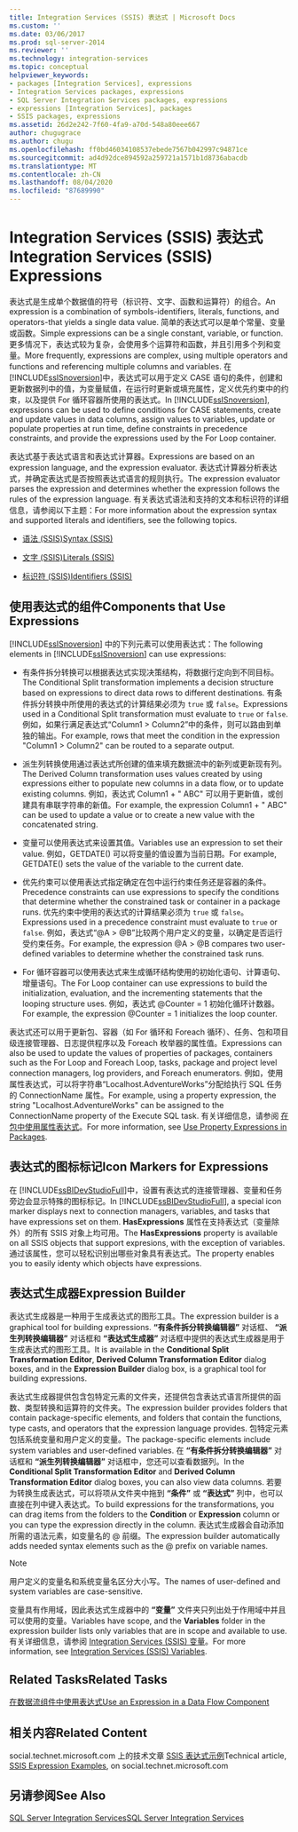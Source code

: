 ```yaml
---
title: Integration Services (SSIS) 表达式 | Microsoft Docs
ms.custom: ''
ms.date: 03/06/2017
ms.prod: sql-server-2014
ms.reviewer: ''
ms.technology: integration-services
ms.topic: conceptual
helpviewer_keywords:
- packages [Integration Services], expressions
- Integration Services packages, expressions
- SQL Server Integration Services packages, expressions
- expressions [Integration Services], packages
- SSIS packages, expressions
ms.assetid: 26d2e242-7f60-4fa9-a70d-548a80eee667
author: chugugrace
ms.author: chugu
ms.openlocfilehash: ff0bd46034108537ebede7567b042997c94871ce
ms.sourcegitcommit: ad4d92dce894592a259721a1571b1d8736abacdb
ms.translationtype: MT
ms.contentlocale: zh-CN
ms.lasthandoff: 08/04/2020
ms.locfileid: "87689990"
---
```

# <a name="integration-services-ssis-expressions"></a><span data-ttu-id="2ad09-102">Integration Services (SSIS) 表达式</span><span class="sxs-lookup"><span data-stu-id="2ad09-102">Integration Services (SSIS) Expressions</span></span>
  <span data-ttu-id="2ad09-103">表达式是生成单个数据值的符号（标识符、文字、函数和运算符）的组合。</span><span class="sxs-lookup"><span data-stu-id="2ad09-103">An expression is a combination of symbols-identifiers, literals, functions, and operators-that yields a single data value.</span></span> <span data-ttu-id="2ad09-104">简单的表达式可以是单个常量、变量或函数。</span><span class="sxs-lookup"><span data-stu-id="2ad09-104">Simple expressions can be a single constant, variable, or function.</span></span> <span data-ttu-id="2ad09-105">更多情况下，表达式较为复杂，会使用多个运算符和函数，并且引用多个列和变量。</span><span class="sxs-lookup"><span data-stu-id="2ad09-105">More frequently, expressions are complex, using multiple operators and functions and referencing multiple columns and variables.</span></span> <span data-ttu-id="2ad09-106">在 [!INCLUDE[ssISnoversion](../../includes/ssisnoversion-md.md)]中，表达式可以用于定义 CASE 语句的条件，创建和更新数据列中的值，为变量赋值，在运行时更新或填充属性，定义优先约束中的约束，以及提供 For 循环容器所使用的表达式。</span><span class="sxs-lookup"><span data-stu-id="2ad09-106">In [!INCLUDE[ssISnoversion](../../includes/ssisnoversion-md.md)], expressions can be used to define conditions for CASE statements, create and update values in data columns, assign values to variables, update or populate properties at run time, define constraints in precedence constraints, and provide the expressions used by the For Loop container.</span></span>  
  
 <span data-ttu-id="2ad09-107">表达式基于表达式语言和表达式计算器。</span><span class="sxs-lookup"><span data-stu-id="2ad09-107">Expressions are based on an expression language, and the expression evaluator.</span></span> <span data-ttu-id="2ad09-108">表达式计算器分析表达式，并确定表达式是否按照表达式语言的规则执行。</span><span class="sxs-lookup"><span data-stu-id="2ad09-108">The expression evaluator parses the expression and determines whether the expression follows the rules of the expression language.</span></span> <span data-ttu-id="2ad09-109">有关表达式语法和支持的文本和标识符的详细信息，请参阅以下主题：</span><span class="sxs-lookup"><span data-stu-id="2ad09-109">For more information about the expression syntax and supported literals and identifiers, see the following topics.</span></span>  
  
-   [<span data-ttu-id="2ad09-110">语法 (SSIS)</span><span class="sxs-lookup"><span data-stu-id="2ad09-110">Syntax &#40;SSIS&#41;</span></span>](syntax-ssis.md)  
  
-   [<span data-ttu-id="2ad09-111">文字 (SSIS)</span><span class="sxs-lookup"><span data-stu-id="2ad09-111">Literals &#40;SSIS&#41;</span></span>](numeric-string-and-boolean-literals.md)  
  
-   [<span data-ttu-id="2ad09-112">标识符 (SSIS)</span><span class="sxs-lookup"><span data-stu-id="2ad09-112">Identifiers &#40;SSIS&#41;</span></span>](identifiers-ssis.md)  
  
## <a name="components-that-use-expressions"></a><span data-ttu-id="2ad09-113">使用表达式的组件</span><span class="sxs-lookup"><span data-stu-id="2ad09-113">Components that Use Expressions</span></span>  
 <span data-ttu-id="2ad09-114">[!INCLUDE[ssISnoversion](../../includes/ssisnoversion-md.md)] 中的下列元素可以使用表达式：</span><span class="sxs-lookup"><span data-stu-id="2ad09-114">The following elements in [!INCLUDE[ssISnoversion](../../includes/ssisnoversion-md.md)] can use expressions:</span></span>  
  
-   <span data-ttu-id="2ad09-115">有条件拆分转换可以根据表达式实现决策结构，将数据行定向到不同目标。</span><span class="sxs-lookup"><span data-stu-id="2ad09-115">The Conditional Split transformation implements a decision structure based on expressions to direct data rows to different destinations.</span></span> <span data-ttu-id="2ad09-116">有条件拆分转换中所使用的表达式的计算结果必须为 `true` 或 `false`。</span><span class="sxs-lookup"><span data-stu-id="2ad09-116">Expressions used in a Conditional Split transformation must evaluate to `true` or `false`.</span></span> <span data-ttu-id="2ad09-117">例如，如果行满足表达式“Column1 > Column2”中的条件，则可以路由到单独的输出。</span><span class="sxs-lookup"><span data-stu-id="2ad09-117">For example, rows that meet the condition in the expression "Column1 > Column2" can be routed to a separate output.</span></span>  
  
-   <span data-ttu-id="2ad09-118">派生列转换使用通过表达式所创建的值来填充数据流中的新列或更新现有列。</span><span class="sxs-lookup"><span data-stu-id="2ad09-118">The Derived Column transformation uses values created by using expressions either to populate new columns in a data flow, or to update existing columns.</span></span> <span data-ttu-id="2ad09-119">例如，表达式 Column1 + " ABC" 可以用于更新值，或创建具有串联字符串的新值。</span><span class="sxs-lookup"><span data-stu-id="2ad09-119">For example, the expression Column1 + " ABC" can be used to update a value or to create a new value with the concatenated string.</span></span>  
  
-   <span data-ttu-id="2ad09-120">变量可以使用表达式来设置其值。</span><span class="sxs-lookup"><span data-stu-id="2ad09-120">Variables use an expression to set their value.</span></span> <span data-ttu-id="2ad09-121">例如，GETDATE() 可以将变量的值设置为当前日期。</span><span class="sxs-lookup"><span data-stu-id="2ad09-121">For example, GETDATE() sets the value of the variable to the current date.</span></span>  
  
-   <span data-ttu-id="2ad09-122">优先约束可以使用表达式指定确定在包中运行约束任务还是容器的条件。</span><span class="sxs-lookup"><span data-stu-id="2ad09-122">Precedence constraints can use expressions to specify the conditions that determine whether the constrained task or container in a package runs.</span></span> <span data-ttu-id="2ad09-123">优先约束中使用的表达式的计算结果必须为 `true` 或 `false`。</span><span class="sxs-lookup"><span data-stu-id="2ad09-123">Expressions used in a precedence constraint must evaluate to `true` or `false`.</span></span> <span data-ttu-id="2ad09-124">例如，表达式“\@A > \@B”比较两个用户定义的变量，以确定是否运行受约束任务。</span><span class="sxs-lookup"><span data-stu-id="2ad09-124">For example, the expression \@A > \@B compares two user-defined variables to determine whether the constrained task runs.</span></span>  
  
-   <span data-ttu-id="2ad09-125">For 循环容器可以使用表达式来生成循环结构使用的初始化语句、计算语句、增量语句。</span><span class="sxs-lookup"><span data-stu-id="2ad09-125">The For Loop container can use expressions to build the initialization, evaluation, and the incrementing statements that the looping structure uses.</span></span> <span data-ttu-id="2ad09-126">例如，表达式 \@Counter = 1 初始化循环计数器。</span><span class="sxs-lookup"><span data-stu-id="2ad09-126">For example, the expression \@Counter = 1 initializes the loop counter.</span></span>  
  
 <span data-ttu-id="2ad09-127">表达式还可以用于更新包、容器（如 For 循环和 Foreach 循环）、任务、包和项目级连接管理器、日志提供程序以及 Foreach 枚举器的属性值。</span><span class="sxs-lookup"><span data-stu-id="2ad09-127">Expressions can also be used to update the values of properties of packages, containers such as the For Loop and Foreach Loop, tasks, package and project level connection managers, log providers, and Foreach enumerators.</span></span> <span data-ttu-id="2ad09-128">例如，使用属性表达式，可以将字符串“Localhost.AdventureWorks”分配给执行 SQL 任务的 ConnectionName 属性。</span><span class="sxs-lookup"><span data-stu-id="2ad09-128">For example, using a property expression, the string "Localhost.AdventureWorks" can be assigned to the ConnectionName property of the Execute SQL task.</span></span> <span data-ttu-id="2ad09-129">有关详细信息，请参阅 [在包中使用属性表达式](use-property-expressions-in-packages.md)。</span><span class="sxs-lookup"><span data-stu-id="2ad09-129">For more information, see [Use Property Expressions in Packages](use-property-expressions-in-packages.md).</span></span>  
  
## <a name="icon-markers-for-expressions"></a><span data-ttu-id="2ad09-130">表达式的图标标记</span><span class="sxs-lookup"><span data-stu-id="2ad09-130">Icon Markers for Expressions</span></span>  
 <span data-ttu-id="2ad09-131">在 [!INCLUDE[ssBIDevStudioFull](../../includes/ssbidevstudiofull-md.md)]中，设置有表达式的连接管理器、变量和任务旁边会显示特殊的图标标记。</span><span class="sxs-lookup"><span data-stu-id="2ad09-131">In [!INCLUDE[ssBIDevStudioFull](../../includes/ssbidevstudiofull-md.md)], a special icon marker displays next to connection managers, variables, and tasks that have expressions set on them.</span></span> <span data-ttu-id="2ad09-132">**HasExpressions** 属性在支持表达式（变量除外）的所有 SSIS 对象上均可用。</span><span class="sxs-lookup"><span data-stu-id="2ad09-132">The **HasExpressions** property is available on all SSIS objects that support expresions, with the exception of variables.</span></span> <span data-ttu-id="2ad09-133">通过该属性，您可以轻松识别出哪些对象具有表达式。</span><span class="sxs-lookup"><span data-stu-id="2ad09-133">The property enables you to easily identy which objects have expressions.</span></span>  
  
## <a name="expression-builder"></a><span data-ttu-id="2ad09-134">表达式生成器</span><span class="sxs-lookup"><span data-stu-id="2ad09-134">Expression Builder</span></span>  
 <span data-ttu-id="2ad09-135">表达式生成器是一种用于生成表达式的图形工具。</span><span class="sxs-lookup"><span data-stu-id="2ad09-135">The expression builder is a graphical tool for building expressions.</span></span> <span data-ttu-id="2ad09-136">**“有条件拆分转换编辑器”** 对话框、 **“派生列转换编辑器”** 对话框和 **“表达式生成器”** 对话框中提供的表达式生成器是用于生成表达式的图形工具。</span><span class="sxs-lookup"><span data-stu-id="2ad09-136">It is available in the **Conditional Split Transformation Editor**, **Derived Column Transformation Editor** dialog boxes, and in the **Expression Builder** dialog box, is a graphical tool for building expressions.</span></span>  
  
 <span data-ttu-id="2ad09-137">表达式生成器提供包含包特定元素的文件夹，还提供包含表达式语言所提供的函数、类型转换和运算符的文件夹。</span><span class="sxs-lookup"><span data-stu-id="2ad09-137">The expression builder provides folders that contain package-specific elements, and folders that contain the functions, type casts, and operators that the expression language provides.</span></span> <span data-ttu-id="2ad09-138">包特定元素包括系统变量和用户定义的变量。</span><span class="sxs-lookup"><span data-stu-id="2ad09-138">The package-specific elements include system variables and user-defined variables.</span></span> <span data-ttu-id="2ad09-139">在 **“有条件拆分转换编辑器”** 对话框和 **“派生列转换编辑器”** 对话框中，您还可以查看数据列。</span><span class="sxs-lookup"><span data-stu-id="2ad09-139">In the **Conditional Split Transformation Editor** and **Derived Column Transformation Editor** dialog boxes, you can also view data columns.</span></span> <span data-ttu-id="2ad09-140">若要为转换生成表达式，可以将项从文件夹中拖到 **“条件”** 或 **“表达式”** 列中，也可以直接在列中键入表达式。</span><span class="sxs-lookup"><span data-stu-id="2ad09-140">To build expressions for the transformations, you can drag items from the folders to the **Condition** or **Expression** column or you can type the expression directly in the column.</span></span> <span data-ttu-id="2ad09-141">表达式生成器会自动添加所需的语法元素，如变量名的 \@ 前缀。</span><span class="sxs-lookup"><span data-stu-id="2ad09-141">The expression builder automatically adds needed syntax elements such as the \@ prefix on variable names.</span></span>  
  
> [!NOTE]  
>  <span data-ttu-id="2ad09-142">用户定义的变量名和系统变量名区分大小写。</span><span class="sxs-lookup"><span data-stu-id="2ad09-142">The names of user-defined and system variables are case-sensitive.</span></span>  
  
 <span data-ttu-id="2ad09-143">变量具有作用域，因此表达式生成器中的 **“变量”** 文件夹只列出处于作用域中并且可以使用的变量。</span><span class="sxs-lookup"><span data-stu-id="2ad09-143">Variables have scope, and the **Variables** folder in the expression builder lists only variables that are in scope and available to use.</span></span> <span data-ttu-id="2ad09-144">有关详细信息，请参阅 [Integration Services (SSIS) 变量](../integration-services-ssis-variables.md)。</span><span class="sxs-lookup"><span data-stu-id="2ad09-144">For more information, see [Integration Services &#40;SSIS&#41; Variables](../integration-services-ssis-variables.md).</span></span>  
  
## <a name="related-tasks"></a><span data-ttu-id="2ad09-145">Related Tasks</span><span class="sxs-lookup"><span data-stu-id="2ad09-145">Related Tasks</span></span>  
 [<span data-ttu-id="2ad09-146">在数据流组件中使用表达式</span><span class="sxs-lookup"><span data-stu-id="2ad09-146">Use an Expression in a Data Flow Component</span></span>](../use-an-expression-in-a-data-flow-component.md)  
  
## <a name="related-content"></a><span data-ttu-id="2ad09-147">相关内容</span><span class="sxs-lookup"><span data-stu-id="2ad09-147">Related Content</span></span>  
 <span data-ttu-id="2ad09-148">social.technet.microsoft.com 上的技术文章 [SSIS 表达式示例](https://go.microsoft.com/fwlink/?LinkId=220761)</span><span class="sxs-lookup"><span data-stu-id="2ad09-148">Technical article, [SSIS Expression Examples](https://go.microsoft.com/fwlink/?LinkId=220761), on social.technet.microsoft.com</span></span>  
  
## <a name="see-also"></a><span data-ttu-id="2ad09-149">另请参阅</span><span class="sxs-lookup"><span data-stu-id="2ad09-149">See Also</span></span>  
 [<span data-ttu-id="2ad09-150">SQL Server Integration Services</span><span class="sxs-lookup"><span data-stu-id="2ad09-150">SQL Server Integration Services</span></span>](../sql-server-integration-services.md)  
  
  
